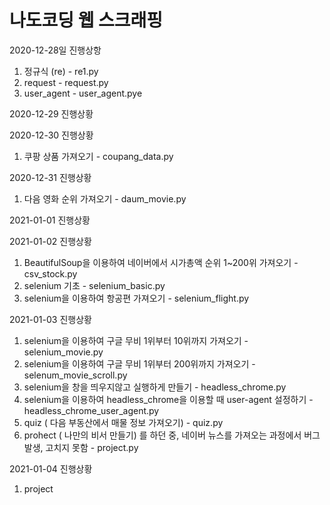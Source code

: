 # 나도코딩 웹 스크래핑

2020-12-28일 진행상항
1. 정규식 (re) - re1.py
2. request - request.py
3. user_agent - user_agent.pye

2020-12-29 진행상황

2020-12-30 진행상황
1. 쿠팡 상품 가져오기 - coupang_data.py

2020-12-31 진행상황
1. 다음 영화 순위 가져오기 - daum_movie.py

2021-01-01 진행상황

2021-01-02 진행상황
1. BeautifulSoup을 이용하여 네이버에서 시가총액 순위 1~200위 가져오기 - csv_stock.py
2. selenium 기초 - selenium_basic.py
3. selenium을 이용하여 항공편 가져오기 - selenium_flight.py

2021-01-03 진행상황
1. selenium을 이용하여 구글 무비 1위부터 10위까지 가져오기 - selenium_movie.py
2. selenium을 이용하여 구글 무비 1위부터 200위까지 가져오기 - selenum_movie_scroll.py
3. selenium을 창을 띄우지않고 실행하게 만들기 - headless_chrome.py
4. selenium을 이용하여 headless_chrome을 이용할 때 user-agent 설정하기 - headless_chrome_user_agent.py
5. quiz ( 다음 부동산에서 매물 정보 가져오기) - quiz.py
6. prohect ( 나만의 비서 만들기) 를 하던 중, 네이버 뉴스를 가져오는 과정에서 버그 발생, 고치지 못함 - project.py

2021-01-04 진행상황
1. project 
